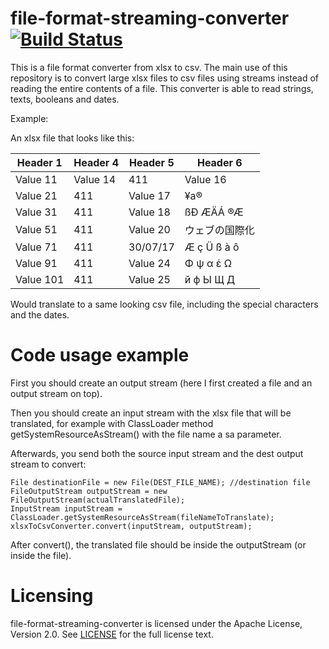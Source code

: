 ﻿# file-format-streaming-converter [![Build Status](https://travis-ci.org/kenshoo/file-format-streaming-converter.svg?branch=master)](https://travis-ci.org/kenshoo/file-format-streaming-converter)

This is a file format converter from xlsx to csv. The main use of this repository is to convert 
large xlsx files to csv files using streams instead of reading the entire contents of a file.
This converter is able to read strings, texts, booleans and dates.


Example:

An xlsx file that looks like this:

|Header 1   | Header 4	|Header 5	|Header 6	  |
|-----------|-----------|-----------|-------------|
|Value 11   | Value 14  |411	    |Value 16	  |
|Value 21   | 411	    |Value 17	|¥a®	      |
|Value 31   | 411	    |Value 18	|ßÐ ÆÄÁ  ®Æ	  |
|Value 51   | 411	    |Value 20	|ウェブの国際化 |
|Value 71   | 411	    |30/07/17	|Æ ç Ü ß à ô  | 
|Value 91   | 411	    |Value 24	|Φ ψ α έ Ω    |
|Value 101  | 411	    |Value 25	|й ф Ы Щ Д	  |


Would translate to a same looking csv file, including the special characters and the dates.

Code usage example
=========
First you should create an output stream (here I first created a file and an output stream on top).

Then you should create an input stream with the xlsx file that will be translated, for example with ClassLoader method
getSystemResourceAsStream() with the file name a sa parameter. 

Afterwards, you send both the source
input stream and the dest output stream to convert:

    File destinationFile = new File(DEST_FILE_NAME); //destination file
    FileOutputStream outputStream = new FileOutputStream(actualTranslatedFile);
    InputStream inputStream = ClassLoader.getSystemResourceAsStream(fileNameToTranslate);
    xlsxToCsvConverter.convert(inputStream, outputStream);
    
After convert(), the translated file should be inside the outputStream (or inside the file).


Licensing
=========
file-format-streaming-converter is licensed under the Apache License, Version 2.0. See
[LICENSE](https://github.com/kenshoo/file-format-streaming-converter/blob/master/LICENSE) for the full
license text.
